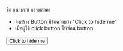 ชื่อ ธนาธรณ์ ธรรมสาคร 

- จงสร้าง Button มีข้อความว่า “Click to hide me”
- เมื่อผู้ใช้ click button ให้ซ่อน button

<button>Click to hide me</button>